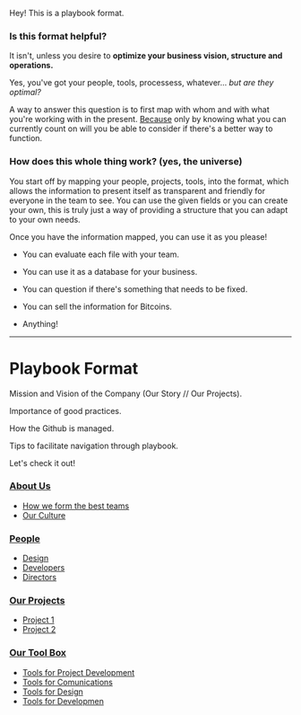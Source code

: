 Hey! This is a playbook format. 

### Is this format helpful?

It isn't, unless you desire to **optimize your business vision, structure and operations.**

Yes, you've got your people, tools, processess, whatever... *but are they optimal?* 

A way to answer this question is to first map with whom and with what you're working with in the present. [Because](https://youtu.be/CvBfHwUxHIk?t=187) only by knowing what you can currently count on will you be able to consider if there's a better way to function.

### How does this whole thing work? (yes, the universe)

You start off by mapping your people, projects, tools, into the format, which allows the information to present itself as transparent and friendly for everyone in the team to see. You can use the given fields or you can create your own, this is truly just a way of providing a structure that you can adapt to your own needs.

Once you have the information mapped, you can use it as you please! 

- You can evaluate each file with your team.

- You can use it as a database for your business. 

- You can question if there's something that needs to be fixed.

- You can sell the information for Bitcoins.

- Anything!


--- 

# Playbook Format

Mission and Vision of the Company (Our Story // Our Projects).

Importance of good practices.

How the Github is managed.

Tips to facilitate navigation through playbook.

Let's check it out!


### [About Us](https://github.com/sofiacastillod/Playbook/blob/master/about.md)

- [How we form the best teams](https://github.com/sofiacastillod/Playbook/blob/master/about.md#forming-the-best-teams)
- [Our Culture](https://github.com/sofiacastillod/Playbook/blob/master/about.md#Culture)


### [People](https://github.com/sofiacastillod/Playbook/blob/master/people.md)

- [Design](https://github.com/sofiacastillod/Playbook/blob/master/people.md#Designers)
- [Developers](https://github.com/sofiacastillod/Playbook/blob/master/people.md#Developers)
- [Directors](https://github.com/sofiacastillod/Playbook/blob/master/people.md#Directors)

### [Our Projects](https://github.com/sofiacastillod/Playbook/blob/master/tools.md)

- [Project 1](#project-one)
- [Project 2](#project-two)

### [Our Tool Box](https://github.com/sofiacastillod/Playbook/blob/master/tools.md)

- [Tools for Project Development](#design-tools)
- [Tools for Comunications](#design-tools)
- [Tools for Design](#design-tools)
- [Tools for Developmen](#development-tools)
